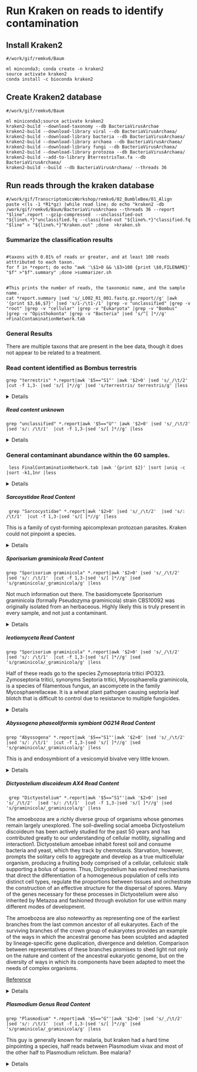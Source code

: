 #  Run Kraken on reads to identify contamination


## Install Kraken2
```
#/work/gif/remkv6/Baum

ml minconda3; conda create -n kraken2
source activate kraken2
conda install -c bioconda kraken2
```

## Create Kraken2 database
```
#/work/gif/remkv6/Baum

ml miniconda3;source activate kraken2
kraken2-build --download-taxonomy --db BacteriaVirusArchae
kraken2-build --download-library viral --db BacteriaVirusArchaea/
kraken2-build --download-library bacteria --db BacteriaVirusArchaea/
kraken2-build --download-library archaea --db BacteriaVirusArchaea/
kraken2-build --download-library fungi --db BacteriaVirusArchaea/
kraken2-build --download-library protozoa --db BacteriaVirusArchaea/
kraken2-build --add-to-library BterrestrisTax.fa --db BacteriaVirusArchaea/
kraken2-build --build --db BacteriaVirusArchaea/ --threads 36

```

## Run reads through the kraken database
```
#/work/gif/TranscriptomicsWorkshop/remkv6/02_BumbleBee/01_Align
paste <(ls -1 *R1*gz) |while read line; do echo "kraken2 -db /work/gif/remkv6/Baum/BacteriaVirusArchaea --threads 36 --report "$line".report --gzip-compressed  --unclassified-out "${line%.*}"unclassified.fq --classified-out "${line%.*}"classified.fq "$line" > "${line%.*}"Kraken.out" ;done  >kraken.sh
```



### Summarize the classification results
```

#taxons with 0.01% of reads or greater, and at least 100 reads atttributed to each taxon.
for f in *report; do echo "awk '\$1>0 && \$3>100 {print \$0,FILENAME}' "$f" >"$f".summary" ;done >summarizer.sh


#This prints the number of reads, the taxonomic name, and the sample name.
cat *report.summary |sed 's/_L002_R1_001.fastq.gz.report//g' |awk '{print $3,$6,$7}' |sed 's/1-/\t1-/1' |grep -v "unclassified" |grep -v "root" |grep -v "cellular" |grep -v "Eukaryota" |grep -v "Bombus" |grep -v "Opisthokonta" |grep -v "Bacteria" |sed 's/^[ ]*//g' >FinalContaminationNetwork.tab
```

### General Results

There are multiple taxons that are present in the bee data, though it does not appear to be related to a treatment.  


### Read content identified as Bombus terrestris

```
grep "terrestris" *.report|awk '$5=="S1"' |awk '$2>0' |sed 's/_/\t/2'  |cut -f 1,3- |sed 's/[ ]*//g' |sed 's/terrestris/ terrestris/g' |less
```
<details>
<p>

| Sample   | Taxon group reads assigned  | taxon specific reads assigned | Taxon code | Taxonomy id | classification |
|---------------|----------|----------|----|---------|-------------------------------|
| 1-A01-A1_S7   | 4538578  | 4538578  | S1 | 1255232 | Bombus terrestris terrestris |
| 1-A02-A2_S8   | 2910840  | 2910840  | S1 | 1255232 | Bombus terrestris terrestris |
| 1-A03-A3_S9   | 2952334  | 2952334  | S1 | 1255232 | Bombus terrestris terrestris |
| 1-A04-A4_S10  | 3186146  | 3186146  | S1 | 1255232 | Bombus terrestris terrestris |
| 1-A05-A5_S11  | 2645088  | 2645088  | S1 | 1255232 | Bombus terrestris terrestris |
| 1-A06-A6_S12  | 3646012  | 3646012  | S1 | 1255232 | Bombus terrestris terrestris |
| 1-A07-A7_S13  | 4533142  | 4533142  | S1 | 1255232 | Bombus terrestris terrestris |
| 1-A08-A8_S14  | 4631837  | 4631837  | S1 | 1255232 | Bombus terrestris terrestris |
| 1-A09-A9_S15  | 4798282  | 4798282  | S1 | 1255232 | Bombus terrestris terrestris |
| 1-A10-A10_S16 | 4080344  | 4080344  | S1 | 1255232 | Bombus terrestris terrestris |
| 1-A11-A11_S17 | 4131962  | 4131962  | S1 | 1255232 | Bombus terrestris terrestris |
| 1-A12-A12_S18 | 3995787  | 3995787  | S1 | 1255232 | Bombus terrestris terrestris |
| 1-B01-A13_S19 | 4703231  | 4703231  | S1 | 1255232 | Bombus terrestris terrestris |
| 1-B02-A14_S20 | 2702453  | 2702453  | S1 | 1255232 | Bombus terrestris terrestris |
| 1-B03-A16_S21 | 15673979 | 15673979 | S1 | 1255232 | Bombus terrestris terrestris |
| 1-B04-A17_S22 | 2453892  | 2453892  | S1 | 1255232 | Bombus terrestris terrestris |
| 1-B05-A18_S23 | 2032239  | 2032239  | S1 | 1255232 | Bombus terrestris terrestris |
| 1-B06-A19_S24 | 4071425  | 4071425  | S1 | 1255232 | Bombus terrestris terrestris |
| 1-B07-B2_S25  | 4556365  | 4556365  | S1 | 1255232 | Bombus terrestris terrestris |
| 1-B08-B3_S26  | 4186330  | 4186330  | S1 | 1255232 | Bombus terrestris terrestris |
| 1-B09-B4_S27  | 3163793  | 3163793  | S1 | 1255232 | Bombus terrestris terrestris |
| 1-B10-B5_S28  | 3780311  | 3780311  | S1 | 1255232 | Bombus terrestris terrestris |
| 1-B11-B6_S29  | 1421950  | 1421950  | S1 | 1255232 | Bombus terrestris terrestris |
| 1-B12-B7_S30  | 5409627  | 5409627  | S1 | 1255232 | Bombus terrestris terrestris |
| 1-C01-B8_S31  | 4288291  | 4288291  | S1 | 1255232 | Bombus terrestris terrestris |
| 1-C02-B10_S32 | 3136857  | 3136857  | S1 | 1255232 | Bombus terrestris terrestris |
| 1-C03-C1_S33  | 2804020  | 2804020  | S1 | 1255232 | Bombus terrestris terrestris |
| 1-C04-C2_S34  | 2124400  | 2124400  | S1 | 1255232 | Bombus terrestris terrestris |
| 1-C05-C3_S35  | 3376622  | 3376622  | S1 | 1255232 | Bombus terrestris terrestris |
| 1-C06-C4_S36  | 3840422  | 3840422  | S1 | 1255232 | Bombus terrestris terrestris |
| 1-C07-C6_S37  | 2802287  | 2802287  | S1 | 1255232 | Bombus terrestris terrestris |
| 1-C08-C7_S38  | 3546076  | 3546076  | S1 | 1255232 | Bombus terrestris terrestris |
| 1-C09-C8_S39  | 3439938  | 3439938  | S1 | 1255232 | Bombus terrestris terrestris |
| 1-C10-C9_S40  | 4165227  | 4165227  | S1 | 1255232 | Bombus terrestris terrestris |
| 1-C11-D1_S41  | 4166471  | 4166471  | S1 | 1255232 | Bombus terrestris terrestris |
| 1-C12-D2_S42  | 3316185  | 3316185  | S1 | 1255232 | Bombus terrestris terrestris |
| 1-D01-D5_S43  | 3862527  | 3862527  | S1 | 1255232 | Bombus terrestris terrestris |
| 1-D02-D6_S44  | 2600531  | 2600531  | S1 | 1255232 | Bombus terrestris terrestris |
| 1-D03-D7_S45  | 2846932  | 2846932  | S1 | 1255232 | Bombus terrestris terrestris |
| 1-D04-D8_S46  | 1990119  | 1990119  | S1 | 1255232 | Bombus terrestris terrestris |
| 1-D05-D9_S47  | 2865459  | 2865459  | S1 | 1255232 | Bombus terrestris terrestris |
| 1-D06-D10_S48 | 2763776  | 2763776  | S1 | 1255232 | Bombus terrestris terrestris |
| 1-D07-D11_S49 | 5864803  | 5864803  | S1 | 1255232 | Bombus terrestris terrestris |
| 1-D08-E1_S50  | 3020576  | 3020576  | S1 | 1255232 | Bombus terrestris terrestris |
| 1-D09-E2_S51  | 3288241  | 3288241  | S1 | 1255232 | Bombus terrestris terrestris |
| 1-D10-E5_S52  | 2963740  | 2963740  | S1 | 1255232 | Bombus terrestris terrestris |
| 1-D11-E7_S53  | 2077059  | 2077059  | S1 | 1255232 | Bombus terrestris terrestris |
| 1-D12-E8_S54  | 4606376  | 4606376  | S1 | 1255232 | Bombus terrestris terrestris |
| 1-E01-E9_S55  | 2886014  | 2886014  | S1 | 1255232 | Bombus terrestris terrestris |
| 1-E02-E10_S56 | 4003479  | 4003479  | S1 | 1255232 | Bombus terrestris terrestris |
| 1-E03-F1_S57  | 4512959  | 4512959  | S1 | 1255232 | Bombus terrestris terrestris |
| 1-E04-F2_S58  | 6787519  | 6787519  | S1 | 1255232 | Bombus terrestris terrestris |
| 1-E05-F3_S59  | 2057803  | 2057803  | S1 | 1255232 | Bombus terrestris terrestris |
| 1-E06-F4_S60  | 2237088  | 2237088  | S1 | 1255232 | Bombus terrestris terrestris |
| 1-E07-F5_S61  | 273212   | 273212   | S1 | 1255232 | Bombus terrestris terrestris |
| 1-E08-F6_S62  | 3612650  | 3612650  | S1 | 1255232 | Bombus terrestris terrestris |
| 1-E09-F7_S63  | 3289933  | 3289933  | S1 | 1255232 | Bombus terrestris terrestris |
| 1-E10-F8_S64  | 3017514  | 3017514  | S1 | 1255232 | Bombus terrestris terrestris |
| 1-E11-F9_S65  | 3344462  | 3344462  | S1 | 1255232 | Bombus terrestris terrestris |
| 1-E12-F10_S66 | 3567365  | 3567365  | S1 | 1255232 | Bombus terrestris terrestris |

</p>
</details>


##### Read content unknown
```
grep "unclassified" *.report|awk '$5=="U"' |awk '$2>0' |sed 's/_/\t/2'  |sed 's/: /\t/1'  |cut -f 1,3-|sed 's/[ ]*//g' |less
```
<details>
<p>

| Sample   | Taxon group reads assigned  | taxon specific reads assigned | Taxon code | Taxonomy id | classification |
|---------------|----------|----------|----|---------|-------------------------------|
| 1-A01-A1_S7   | 24.84 | 1516516 | 1516516 | U | 0 | unclassified |
| 1-A02-A2_S8   | 22.45 | 853087  | 853087  | U | 0 | unclassified |
| 1-A03-A3_S9   | 20.02 | 745608  | 745608  | U | 0 | unclassified |
| 1-A04-A4_S10  | 29.52 | 1359534 | 1359534 | U | 0 | unclassified |
| 1-A05-A5_S11  | 23.69 | 831482  | 831482  | U | 0 | unclassified |
| 1-A06-A6_S12  | 25.02 | 1230674 | 1230674 | U | 0 | unclassified |
| 1-A07-A7_S13  | 22.73 | 1345876 | 1345876 | U | 0 | unclassified |
| 1-A08-A8_S14  | 26.09 | 1657168 | 1657168 | U | 0 | unclassified |
| 1-A09-A9_S15  | 20.29 | 1233397 | 1233397 | U | 0 | unclassified |
| 1-A10-A10_S16 | 22.54 | 1203840 | 1203840 | U | 0 | unclassified |
| 1-A11-A11_S17 | 24.49 | 1353557 | 1353557 | U | 0 | unclassified |
| 1-A12-A12_S18 | 26.80 | 1478075 | 1478075 | U | 0 | unclassified |
| 1-B01-A13_S19 | 26.56 | 1728738 | 1728738 | U | 0 | unclassified |
| 1-B02-A14_S20 | 29.18 | 1137401 | 1137401 | U | 0 | unclassified |
| 1-B03-A16_S21 | 30.92 | 7211713 | 7211713 | U | 0 | unclassified |
| 1-B04-A17_S22 | 30.03 | 1080381 | 1080381 | U | 0 | unclassified |
| 1-B05-A18_S23 | 29.51 | 871026  | 871026  | U | 0 | unclassified |
| 1-B06-A19_S24 | 25.68 | 1430203 | 1430203 | U | 0 | unclassified |
| 1-B07-B2_S25  | 25.35 | 1573941 | 1573941 | U | 0 | unclassified |
| 1-B08-B3_S26  | 27.82 | 1644335 | 1644335 | U | 0 | unclassified |
| 1-B09-B4_S27  | 22.66 | 940452  | 940452  | U | 0 | unclassified |
| 1-B10-B5_S28  | 27.41 | 1454053 | 1454053 | U | 0 | unclassified |
| 1-B11-B6_S29  | 42.15 | 1072356 | 1072356 | U | 0 | unclassified |
| 1-B12-B7_S30  | 22.86 | 1617682 | 1617682 | U | 0 | unclassified |
| 1-C01-B8_S31  | 18.25 | 962481  | 962481  | U | 0 | unclassified |
| 1-C02-B10_S32 | 25.43 | 1081827 | 1081827 | U | 0 | unclassified |
| 1-C03-C1_S33  | 31.48 | 1325328 | 1325328 | U | 0 | unclassified |
| 1-C04-C2_S34  | 26.83 | 793783  | 793783  | U | 0 | unclassified |
| 1-C05-C3_S35  | 18.94 | 795132  | 795132  | U | 0 | unclassified |
| 1-C06-C4_S36  | 18.96 | 906997  | 906997  | U | 0 | unclassified |
| 1-C07-C6_S37  | 31.46 | 1318571 | 1318571 | U | 0 | unclassified |
| 1-C08-C7_S38  | 27.25 | 1346398 | 1346398 | U | 0 | unclassified |
| 1-C09-C8_S39  | 26.00 | 1226647 | 1226647 | U | 0 | unclassified |
| 1-C10-C9_S40  | 27.96 | 1639424 | 1639424 | U | 0 | unclassified |
| 1-C11-D1_S41  | 22.58 | 1229723 | 1229723 | U | 0 | unclassified |
| 1-C12-D2_S42  | 24.67 | 1096310 | 1096310 | U | 0 | unclassified |
| 1-D01-D5_S43  | 30.86 | 1755718 | 1755718 | U | 0 | unclassified |
| 1-D02-D6_S44  | 26.30 | 942340  | 942340  | U | 0 | unclassified |
| 1-D03-D7_S45  | 37.81 | 1816044 | 1816044 | U | 0 | unclassified |
| 1-D04-D8_S46  | 37.11 | 1212096 | 1212096 | U | 0 | unclassified |
| 1-D05-D9_S47  | 29.46 | 1227819 | 1227819 | U | 0 | unclassified |
| 1-D06-D10_S48 | 34.70 | 1509722 | 1509722 | U | 0 | unclassified |
| 1-D07-D11_S49 | 26.60 | 2166354 | 2166354 | U | 0 | unclassified |
| 1-D08-E1_S50  | 35.46 | 1697129 | 1697129 | U | 0 | unclassified |
| 1-D09-E2_S51  | 27.77 | 1285615 | 1285615 | U | 0 | unclassified |
| 1-D10-E5_S52  | 35.50 | 1682169 | 1682169 | U | 0 | unclassified |
| 1-D11-E7_S53  | 22.45 | 607659  | 607659  | U | 0 | unclassified |
| 1-D12-E8_S54  | 19.49 | 1123230 | 1123230 | U | 0 | unclassified |
| 1-E01-E9_S55  | 21.46 | 797977  | 797977  | U | 0 | unclassified |
| 1-E02-E10_S56 | 30.78 | 1807438 | 1807438 | U | 0 | unclassified |
| 1-E03-F1_S57  | 21.83 | 1274251 | 1274251 | U | 0 | unclassified |
| 1-E04-F2_S58  | 30.93 | 3101800 | 3101800 | U | 0 | unclassified |
| 1-E05-F3_S59  | 23.89 | 655411  | 655411  | U | 0 | unclassified |
| 1-E06-F4_S60  | 32.32 | 1091287 | 1091287 | U | 0 | unclassified |
| 1-E07-F5_S61  | 43.26 | 224512  | 224512  | U | 0 | unclassified |
| 1-E08-F6_S62  | 26.64 | 1332765 | 1332765 | U | 0 | unclassified |
| 1-E09-F7_S63  | 25.58 | 1145841 | 1145841 | U | 0 | unclassified |
| 1-E10-F8_S64  | 28.02 | 1201251 | 1201251 | U | 0 | unclassified |
| 1-E11-F9_S65  | 25.83 | 1187496 | 1187496 | U | 0 | unclassified |
| 1-E12-F10_S66 | 29.91 | 1556936 | 1556936 | U | 0 | unclassified |

</p>
</details>

### General contaminant abundance within the 60 samples.
```
 less FinalContaminationNetwork.tab |awk '{print $2}' |sort |uniq -c |sort -k1,1nr |less
```
<details>
<p>

| Samples | Taxonomic Group                         |
|----|---------------------------------------|
| 60 | Sarcocystidae                         |
| 60 | Sporisorium graminicola                |
| 57 | Apicomplexa                           |
| 54 | Sar                                   |
| 51 | leotiomyceta                          |
| 48 | Abyssogena phaseoliformis symbiont OG214 |
| 34 | Dictyostelium discoideum AX4            |
| 22 | Dikarya                               |
| 14 | Plasmodium vivax                       |
| 11 | Choristoneura fumiferana granulovirus   |
| 7  | Plasmodium relictum                    |
| 6  | Besnoitiabes noiti                     |
| 6  | Staphylococcus phage Andhra             |
| 6  | Toxoplasma gondii ME49                  |
| 5  | Encephalitozoon                       |
| 5  | Plasmodium                            |
| 4  | ZymoseptoriatriticiIPO323             |
| 3  | Bacilli                               |
| 3  | Brevibacillus                         |
| 3  | Pseudomonastolaasii                   |
| 3  | Staphylococcus                        |
| 3  | Staphylococcusaureus                  |
| 2  | Enterobacteriaceae                    |
| 2  | Mycobacterium                         |
| 2  | Terrabacteriagroup                    |
| 1  | Actinomycetia                         |
| 1  | BabesiabovisT2Bo                      |
| 1  | Corynebacteriales                     |
| 1  | Enterobacterales                      |
| 1  | Lactobacillales                       |
| 1  | Latilactobacillus                     |
| 1  | Latilactobacilluscurvatus             |
| 1  | Mycobacteriaceae                      |
| 1  | Mycobacteriumavium                    |
| 1  | Proteobacteria                        |
| 1  | Staphylococcaceae                     |
| 1  | Weissellaparamesenteroides            |
| 1  | Zygosaccharomycesrouxii               |

</p>
</details>


##### Sarcoystidae Read Content
```
 grep "Sarcocystidae" *.report|awk '$2>0' |sed 's/_/\t/2'  |sed 's/: /\t/1'  |cut -f 1,3-|sed 's/[ ]*//g' |less  
```

This is a family of cyst-forming apicomplexan protozoan parasites. Kraken could not pinpoint a species.
<details>
<p>

| Sample   | Proportion of reads |Taxon group reads assigned  | taxon specific reads assigned | Taxon code | Taxonomy id | classification |
|---------------|------|--------|--------|---|------|---------------|
| 1-A01-A1_S7   | 0.23 | 13849  | 13493  | F | 5809 | Sarcocystidae |
| 1-A02-A2_S8   | 0.37 | 13951  | 13718  | F | 5809 | Sarcocystidae |
| 1-A03-A3_S9   | 0.24 | 8960   | 8759   | F | 5809 | Sarcocystidae |
| 1-A04-A4_S10  | 0.44 | 20374  | 20033  | F | 5809 | Sarcocystidae |
| 1-A05-A5_S11  | 0.39 | 13611  | 13427  | F | 5809 | Sarcocystidae |
| 1-A06-A6_S12  | 0.28 | 13809  | 13559  | F | 5809 | Sarcocystidae |
| 1-A07-A7_S13  | 0.23 | 13331  | 13081  | F | 5809 | Sarcocystidae |
| 1-A08-A8_S14  | 0.34 | 21361  | 21035  | F | 5809 | Sarcocystidae |
| 1-A09-A9_S15  | 0.27 | 16270  | 15955  | F | 5809 | Sarcocystidae |
| 1-A10-A10_S16 | 0.40 | 21608  | 21221  | F | 5809 | Sarcocystidae |
| 1-A11-A11_S17 | 0.31 | 17290  | 17099  | F | 5809 | Sarcocystidae |
| 1-A12-A12_S18 | 0.16 | 8641   | 8386   | F | 5809 | Sarcocystidae |
| 1-B01-A13_S19 | 0.28 | 18252  | 17908  | F | 5809 | Sarcocystidae |
| 1-B02-A14_S20 | 0.56 | 21783  | 21513  | F | 5809 | Sarcocystidae |
| 1-B03-A16_S21 | 0.74 | 172800 | 170695 | F | 5809 | Sarcocystidae |
| 1-B04-A17_S22 | 0.71 | 25563  | 25238  | F | 5809 | Sarcocystidae |
| 1-B05-A18_S23 | 0.70 | 20774  | 20589  | F | 5809 | Sarcocystidae |
| 1-B06-A19_S24 | 0.50 | 27679  | 27354  | F | 5809 | Sarcocystidae |
| 1-B07-B2_S25  | 0.52 | 32577  | 32322  | F | 5809 | Sarcocystidae |
| 1-B08-B3_S26  | 0.58 | 34108  | 33739  | F | 5809 | Sarcocystidae |
| 1-B09-B4_S27  | 0.43 | 17780  | 17519  | F | 5809 | Sarcocystidae |
| 1-B10-B5_S28  | 0.57 | 30463  | 30228  | F | 5809 | Sarcocystidae |
| 1-B11-B6_S29  | 0.03 | 732    | 525    | F | 5809 | Sarcocystidae |
| 1-B12-B7_S30  | 0.26 | 18475  | 18062  | F | 5809 | Sarcocystidae |
| 1-C01-B8_S31  | 0.19 | 9784   | 9651   | F | 5809 | Sarcocystidae |
| 1-C02-B10_S32 | 0.29 | 12516  | 12332  | F | 5809 | Sarcocystidae |
| 1-C03-C1_S33  | 0.76 | 31824  | 31382  | F | 5809 | Sarcocystidae |
| 1-C04-C2_S34  | 0.56 | 16570  | 16338  | F | 5809 | Sarcocystidae |
| 1-C05-C3_S35  | 0.30 | 12480  | 12374  | F | 5809 | Sarcocystidae |
| 1-C06-C4_S36  | 0.33 | 15641  | 15497  | F | 5809 | Sarcocystidae |
| 1-C07-C6_S37  | 0.74 | 31066  | 30854  | F | 5809 | Sarcocystidae |
| 1-C08-C7_S38  | 0.46 | 22605  | 22408  | F | 5809 | Sarcocystidae |
| 1-C09-C8_S39  | 0.56 | 26409  | 26272  | F | 5809 | Sarcocystidae |
| 1-C10-C9_S40  | 0.37 | 21653  | 21450  | F | 5809 | Sarcocystidae |
| 1-C11-D1_S41  | 0.41 | 22175  | 21975  | F | 5809 | Sarcocystidae |
| 1-C12-D2_S42  | 0.28 | 12319  | 12184  | F | 5809 | Sarcocystidae |
| 1-D01-D5_S43  | 0.41 | 23350  | 22776  | F | 5809 | Sarcocystidae |
| 1-D02-D6_S44  | 0.58 | 20728  | 20591  | F | 5809 | Sarcocystidae |
| 1-D03-D7_S45  | 0.92 | 44304  | 43577  | F | 5809 | Sarcocystidae |
| 1-D04-D8_S46  | 0.52 | 16964  | 16682  | F | 5809 | Sarcocystidae |
| 1-D05-D9_S47  | 0.78 | 32542  | 32200  | F | 5809 | Sarcocystidae |
| 1-D06-D10_S48 | 0.62 | 26940  | 26620  | F | 5809 | Sarcocystidae |
| 1-D07-D11_S49 | 0.63 | 50925  | 50494  | F | 5809 | Sarcocystidae |
| 1-D08-E1_S50  | 0.39 | 18830  | 18548  | F | 5809 | Sarcocystidae |
| 1-D09-E2_S51  | 0.59 | 27221  | 27049  | F | 5809 | Sarcocystidae |
| 1-D10-E5_S52  | 0.93 | 44089  | 43799  | F | 5809 | Sarcocystidae |
| 1-D11-E7_S53  | 0.39 | 10625  | 10542  | F | 5809 | Sarcocystidae |
| 1-D12-E8_S54  | 0.18 | 10475  | 10234  | F | 5809 | Sarcocystidae |
| 1-E01-E9_S55  | 0.39 | 14549  | 14347  | F | 5809 | Sarcocystidae |
| 1-E02-E10_S56 | 0.33 | 19594  | 19261  | F | 5809 | Sarcocystidae |
| 1-E03-F1_S57  | 0.39 | 22930  | 22626  | F | 5809 | Sarcocystidae |
| 1-E04-F2_S58  | 0.62 | 61776  | 61021  | F | 5809 | Sarcocystidae |
| 1-E05-F3_S59  | 0.51 | 14118  | 14024  | F | 5809 | Sarcocystidae |
| 1-E06-F4_S60  | 0.53 | 17959  | 17758  | F | 5809 | Sarcocystidae |
| 1-E07-F5_S61  | 0.51 | 2656   | 2598   | F | 5809 | Sarcocystidae |
| 1-E08-F6_S62  | 0.50 | 24870  | 24628  | F | 5809 | Sarcocystidae |
| 1-E09-F7_S63  | 0.39 | 17367  | 17204  | F | 5809 | Sarcocystidae |
| 1-E10-F8_S64  | 0.62 | 26464  | 26076  | F | 5809 | Sarcocystidae |
| 1-E11-F9_S65  | 0.62 | 28318  | 28008  | F | 5809 | Sarcocystidae |
| 1-E12-F10_S66 | 0.51 | 26303  | 25935  | F | 5809 | Sarcocystidae |

</p>
</details>


##### Sporisorium graminicola Read Content

```
grep "Sporisorium graminicola" *.report|awk '$2>0' |sed 's/_/\t/2'  |sed 's/: /\t/1'  |cut -f 1,3-|sed 's/[ ]*//g' |sed 's/graminicola/_graminicola/g' |less
```
Not much information out there. The basidiomycete Sporisorium graminicola (formally Pseudozyma graminicola) strain CBS10092 was originally isolated from an herbaceous. Highly likely this is truly present in every sample, and not just a contaminant.
<details>
<p>

| Sample   | Proportion of reads |Taxon group reads assigned  | taxon specific reads assigned | Taxon code | Taxonomy id | classification |
|---------------|------|-------|-------|---|--------|-------------------------|
| 1-A01-A1_S7   | 0.07 | 4115  | 4115  | S | 280036 | Sporisorium_graminicola |
| 1-A02-A2_S8   | 0.10 | 3989  | 3989  | S | 280036 | Sporisorium_graminicola |
| 1-A03-A3_S9   | 0.07 | 2520  | 2520  | S | 280036 | Sporisorium_graminicola |
| 1-A04-A4_S10  | 0.12 | 5448  | 5448  | S | 280036 | Sporisorium_graminicola |
| 1-A05-A5_S11  | 0.10 | 3646  | 3646  | S | 280036 | Sporisorium_graminicola |
| 1-A06-A6_S12  | 0.08 | 4068  | 4068  | S | 280036 | Sporisorium_graminicola |
| 1-A07-A7_S13  | 0.06 | 3673  | 3673  | S | 280036 | Sporisorium_graminicola |
| 1-A08-A8_S14  | 0.09 | 5498  | 5498  | S | 280036 | Sporisorium_graminicola |
| 1-A09-A9_S15  | 0.07 | 4477  | 4477  | S | 280036 | Sporisorium_graminicola |
| 1-A10-A10_S16 | 0.10 | 5339  | 5339  | S | 280036 | Sporisorium_graminicola |
| 1-A11-A11_S17 | 0.09 | 5221  | 5221  | S | 280036 | Sporisorium_graminicola |
| 1-A12-A12_S18 | 0.06 | 3268  | 3268  | S | 280036 | Sporisorium_graminicola |
| 1-B01-A13_S19 | 0.08 | 5192  | 5192  | S | 280036 | Sporisorium_graminicola |
| 1-B02-A14_S20 | 0.14 | 5641  | 5641  | S | 280036 | Sporisorium_graminicola |
| 1-B03-A16_S21 | 0.17 | 39231 | 39231 | S | 280036 | Sporisorium_graminicola |
| 1-B04-A17_S22 | 0.16 | 5861  | 5861  | S | 280036 | Sporisorium_graminicola |
| 1-B05-A18_S23 | 0.18 | 5215  | 5215  | S | 280036 | Sporisorium_graminicola |
| 1-B06-A19_S24 | 0.11 | 6380  | 6380  | S | 280036 | Sporisorium_graminicola |
| 1-B07-B2_S25  | 0.13 | 8138  | 8138  | S | 280036 | Sporisorium_graminicola |
| 1-B08-B3_S26  | 0.14 | 8120  | 8120  | S | 280036 | Sporisorium_graminicola |
| 1-B09-B4_S27  | 0.11 | 4399  | 4399  | S | 280036 | Sporisorium_graminicola |
| 1-B10-B5_S28  | 0.15 | 7830  | 7830  | S | 280036 | Sporisorium_graminicola |
| 1-B11-B6_S29  | 0.01 | 205   | 205   | S | 280036 | Sporisorium_graminicola |
| 1-B12-B7_S30  | 0.07 | 4916  | 4916  | S | 280036 | Sporisorium_graminicola |
| 1-C01-B8_S31  | 0.05 | 2804  | 2804  | S | 280036 | Sporisorium_graminicola |
| 1-C02-B10_S32 | 0.09 | 3631  | 3631  | S | 280036 | Sporisorium_graminicola |
| 1-C03-C1_S33  | 0.21 | 8692  | 8692  | S | 280036 | Sporisorium_graminicola |
| 1-C04-C2_S34  | 0.14 | 4069  | 4069  | S | 280036 | Sporisorium_graminicola |
| 1-C05-C3_S35  | 0.07 | 3085  | 3085  | S | 280036 | Sporisorium_graminicola |
| 1-C06-C4_S36  | 0.08 | 4059  | 4059  | S | 280036 | Sporisorium_graminicola |
| 1-C07-C6_S37  | 0.19 | 7823  | 7823  | S | 280036 | Sporisorium_graminicola |
| 1-C08-C7_S38  | 0.11 | 5518  | 5518  | S | 280036 | Sporisorium_graminicola |
| 1-C09-C8_S39  | 0.14 | 6761  | 6761  | S | 280036 | Sporisorium_graminicola |
| 1-C10-C9_S40  | 0.11 | 6303  | 6303  | S | 280036 | Sporisorium_graminicola |
| 1-C11-D1_S41  | 0.10 | 5694  | 5694  | S | 280036 | Sporisorium_graminicola |
| 1-C12-D2_S42  | 0.08 | 3389  | 3389  | S | 280036 | Sporisorium_graminicola |
| 1-D01-D5_S43  | 0.11 | 6024  | 6024  | S | 280036 | Sporisorium_graminicola |
| 1-D02-D6_S44  | 0.15 | 5211  | 5211  | S | 280036 | Sporisorium_graminicola |
| 1-D03-D7_S45  | 0.24 | 11701 | 11701 | S | 280036 | Sporisorium_graminicola |
| 1-D04-D8_S46  | 0.15 | 4773  | 4773  | S | 280036 | Sporisorium_graminicola |
| 1-D05-D9_S47  | 0.19 | 8035  | 8035  | S | 280036 | Sporisorium_graminicola |
| 1-D06-D10_S48 | 0.16 | 6930  | 6930  | S | 280036 | Sporisorium_graminicola |
| 1-D07-D11_S49 | 0.15 | 11848 | 11848 | S | 280036 | Sporisorium_graminicola |
| 1-D08-E1_S50  | 0.11 | 5080  | 5080  | S | 280036 | Sporisorium_graminicola |
| 1-D09-E2_S51  | 0.14 | 6651  | 6651  | S | 280036 | Sporisorium_graminicola |
| 1-D10-E5_S52  | 0.20 | 9598  | 9598  | S | 280036 | Sporisorium_graminicola |
| 1-D11-E7_S53  | 0.11 | 2892  | 2892  | S | 280036 | Sporisorium_graminicola |
| 1-D12-E8_S54  | 0.05 | 3106  | 3106  | S | 280036 | Sporisorium_graminicola |
| 1-E01-E9_S55  | 0.10 | 3857  | 3857  | S | 280036 | Sporisorium_graminicola |
| 1-E02-E10_S56 | 0.10 | 6118  | 6118  | S | 280036 | Sporisorium_graminicola |
| 1-E03-F1_S57  | 0.10 | 5909  | 5909  | S | 280036 | Sporisorium_graminicola |
| 1-E04-F2_S58  | 0.15 | 15490 | 15490 | S | 280036 | Sporisorium_graminicola |
| 1-E05-F3_S59  | 0.12 | 3201  | 3201  | S | 280036 | Sporisorium_graminicola |
| 1-E06-F4_S60  | 0.14 | 4770  | 4770  | S | 280036 | Sporisorium_graminicola |
| 1-E07-F5_S61  | 0.13 | 680   | 680   | S | 280036 | Sporisorium_graminicola |
| 1-E08-F6_S62  | 0.12 | 6235  | 6235  | S | 280036 | Sporisorium_graminicola |
| 1-E09-F7_S63  | 0.11 | 4799  | 4799  | S | 280036 | Sporisorium_graminicola |
| 1-E10-F8_S64  | 0.15 | 6417  | 6417  | S | 280036 | Sporisorium_graminicola |
| 1-E11-F9_S65  | 0.15 | 6793  | 6793  | S | 280036 | Sporisorium_graminicola |
| 1-E12-F10_S66 | 0.14 | 7316  | 7316  | S | 280036 | Sporisorium_graminicola |

</p>
</details>


##### leotiomyceta Read Content

```
grep "Sporisorium graminicola" *.report|awk '$2>0' |sed 's/_/\t/2'  |sed 's/: /\t/1'  |cut -f 1,3-|sed 's/[ ]*//g' |sed 's/graminicola/_graminicola/g' |less
```
Half of these reads go to the species Zymoseptoria tritici IPO323. Zymoseptoria tritici, synonyms Septoria tritici, Mycosphaerella graminicola, is a species of filamentous fungus, an ascomycete in the family Mycosphaerellaceae. It is a wheat plant pathogen causing septoria leaf blotch that is difficult to control due to resistance to multiple fungicides.
<details>
<p>

| Sample   | Proportion of reads |Taxon group reads assigned  | taxon specific reads assigned | Taxon code | Taxonomy id | classification |
|---------------|------|-------|-------|---|--------|-------------------------|
1-A01-A1_S7     0.01    429     157     P3      716546  leotiomyceta
1-A02-A2_S8     0.01    307     172     P3      716546  leotiomyceta
1-A04-A4_S10    0.01    508     213     P3      716546  leotiomyceta
1-A05-A5_S11    0.01    222     92      P3      716546  leotiomyceta
1-A06-A6_S12    0.01    386     185     P3      716546  leotiomyceta
1-A07-A7_S13    0.01    424     192     P3      716546  leotiomyceta
1-A08-A8_S14    0.01    637     261     P3      716546  leotiomyceta
1-A09-A9_S15    0.01    327     167     P3      716546  leotiomyceta
1-A10-A10_S16   0.01    403     201     P3      716546  leotiomyceta
1-A11-A11_S17   0.01    370     176     P3      716546  leotiomyceta
1-A12-A12_S18   0.01    449     95      P3      716546  leotiomyceta
1-B01-A13_S19   0.01    582     313     P3      716546  leotiomyceta
1-B02-A14_S20   0.01    446     223     P3      716546  leotiomyceta
1-B03-A16_S21   0.01    2440    1031    P3      716546  leotiomyceta
1-B04-A17_S22   0.01    513     215     P3      716546  leotiomyceta
1-B05-A18_S23   0.01    320     153     P3      716546  leotiomyceta
1-B06-A19_S24   0.01    564     263     P3      716546  leotiomyceta
1-B07-B2_S25    0.01    522     216     P3      716546  leotiomyceta
1-B08-B3_S26    0.01    479     161     P3      716546  leotiomyceta
1-B09-B4_S27    0.01    284     120     P3      716546  leotiomyceta
1-B10-B5_S28    0.01    532     235     P3      716546  leotiomyceta
1-B11-B6_S29    0.02    504     9       P3      716546  leotiomyceta
1-B12-B7_S30    0.01    608     335     P3      716546  leotiomyceta
1-C01-B8_S31    0.01    293     172     P3      716546  leotiomyceta
1-C02-B10_S32   0.01    373     204     P3      716546  leotiomyceta
1-C03-C1_S33    0.01    629     260     P3      716546  leotiomyceta
1-C04-C2_S34    0.01    313     157     P3      716546  leotiomyceta
1-C05-C3_S35    0.01    210     114     P3      716546  leotiomyceta
1-C06-C4_S36    0.01    369     168     P3      716546  leotiomyceta
1-C07-C6_S37    0.01    601     307     P3      716546  leotiomyceta
1-C08-C7_S38    0.01    410     208     P3      716546  leotiomyceta
1-C09-C8_S39    0.01    375     211     P3      716546  leotiomyceta
1-C10-C9_S40    0.01    562     265     P3      716546  leotiomyceta
1-C11-D1_S41    0.01    326     173     P3      716546  leotiomyceta
1-C12-D2_S42    0.01    381     231     P3      716546  leotiomyceta
1-D01-D5_S43    0.01    570     173     P3      716546  leotiomyceta
1-D02-D6_S44    0.01    313     171     P3      716546  leotiomyceta
1-D03-D7_S45    0.02    1033    385     P3      716546  leotiomyceta
1-D04-D8_S46    0.02    696     257     P3      716546  leotiomyceta
1-D05-D9_S47    0.01    489     232     P3      716546  leotiomyceta
1-D06-D10_S48   0.01    631     282     P3      716546  leotiomyceta
1-D07-D11_S49   0.01    911     500     P3      716546  leotiomyceta
1-D08-E1_S50    0.02    730     249     P3      716546  leotiomyceta
1-D09-E2_S51    0.01    500     272     P3      716546  leotiomyceta
1-D10-E5_S52    0.01    416     52      P3      716546  leotiomyceta
1-D11-E7_S53    0.01    158     86      P3      716546  leotiomyceta
1-E01-E9_S55    0.01    262     116     P3      716546  leotiomyceta
1-E02-E10_S56   0.01    643     296     P3      716546  leotiomyceta
1-E03-F1_S57    0.01    468     237     P3      716546  leotiomyceta
1-E04-F2_S58    0.01    1137    559     P3      716546  leotiomyceta
1-E05-F3_S59    0.01    168     52      P3      716546  leotiomyceta
1-E06-F4_S60    0.01    477     231     P3      716546  leotiomyceta
1-E07-F5_S61    0.02    128     26      P3      716546  leotiomyceta
1-E08-F6_S62    0.01    449     144     P3      716546  leotiomyceta
1-E09-F7_S63    0.01    333     128     P3      716546  leotiomyceta
1-E10-F8_S64    0.01    444     156     P3      716546  leotiomyceta
1-E11-F9_S65    0.01    447     204     P3      716546  leotiomyceta
1-E12-F10_S66   0.01    561     161     P3      716546  leotiomyceta

</p>
</details>


##### Abyssogena phaseoliformis symbiont OG214 Read Content

```
grep "Abyssogena" *.report|awk '$5=="S1"'|awk '$2>0' |sed 's/_/\t/2'  |sed 's/: /\t/1'  |cut -f 1,3-|sed 's/[ ]*//g' |sed 's/graminicola/_graminicola/g' |less
```
This is and endosymbiont of a vesicomyid bivalve very little known.

<details>
<p>

| Sample   | Proportion of reads |Taxon group reads assigned  | taxon specific reads assigned | Taxon code | Taxonomy id | classification |
|---------------|------|-------|-------|---|--------|-------------------------|
| 1-A01-A1_S7   | 0.01 | 356  | 356  | S1 | 1235283 | AbyssogenaphaseoliformissymbiontOG214 |
| 1-A02-A2_S8   | 0.01 | 253  | 253  | S1 | 1235283 | AbyssogenaphaseoliformissymbiontOG214 |
| 1-A03-A3_S9   | 0.01 | 399  | 399  | S1 | 1235283 | AbyssogenaphaseoliformissymbiontOG214 |
| 1-A04-A4_S10  | 0.01 | 307  | 307  | S1 | 1235283 | AbyssogenaphaseoliformissymbiontOG214 |
| 1-A05-A5_S11  | 0.01 | 295  | 295  | S1 | 1235283 | AbyssogenaphaseoliformissymbiontOG214 |
| 1-A06-A6_S12  | 0.01 | 488  | 488  | S1 | 1235283 | AbyssogenaphaseoliformissymbiontOG214 |
| 1-A07-A7_S13  | 0.01 | 368  | 368  | S1 | 1235283 | AbyssogenaphaseoliformissymbiontOG214 |
| 1-A09-A9_S15  | 0.01 | 550  | 550  | S1 | 1235283 | AbyssogenaphaseoliformissymbiontOG214 |
| 1-A10-A10_S16 | 0.01 | 369  | 369  | S1 | 1235283 | AbyssogenaphaseoliformissymbiontOG214 |
| 1-A11-A11_S17 | 0.01 | 308  | 308  | S1 | 1235283 | AbyssogenaphaseoliformissymbiontOG214 |
| 1-B01-A13_S19 | 0.01 | 401  | 401  | S1 | 1235283 | AbyssogenaphaseoliformissymbiontOG214 |
| 1-B02-A14_S20 | 0.01 | 336  | 336  | S1 | 1235283 | AbyssogenaphaseoliformissymbiontOG214 |
| 1-B03-A16_S21 | 0.01 | 2979 | 2979 | S1 | 1235283 | AbyssogenaphaseoliformissymbiontOG214 |
| 1-B04-A17_S22 | 0.01 | 384  | 384  | S1 | 1235283 | AbyssogenaphaseoliformissymbiontOG214 |
| 1-B05-A18_S23 | 0.01 | 329  | 329  | S1 | 1235283 | AbyssogenaphaseoliformissymbiontOG214 |
| 1-B06-A19_S24 | 0.01 | 545  | 545  | S1 | 1235283 | AbyssogenaphaseoliformissymbiontOG214 |
| 1-B07-B2_S25  | 0.01 | 592  | 592  | S1 | 1235283 | AbyssogenaphaseoliformissymbiontOG214 |
| 1-B08-B3_S26  | 0.01 | 441  | 441  | S1 | 1235283 | AbyssogenaphaseoliformissymbiontOG214 |
| 1-B09-B4_S27  | 0.01 | 396  | 396  | S1 | 1235283 | AbyssogenaphaseoliformissymbiontOG214 |
| 1-B10-B5_S28  | 0.01 | 351  | 351  | S1 | 1235283 | AbyssogenaphaseoliformissymbiontOG214 |
| 1-C03-C1_S33  | 0.01 | 337  | 337  | S1 | 1235283 | AbyssogenaphaseoliformissymbiontOG214 |
| 1-C04-C2_S34  | 0.01 | 272  | 272  | S1 | 1235283 | AbyssogenaphaseoliformissymbiontOG214 |
| 1-C05-C3_S35  | 0.01 | 261  | 261  | S1 | 1235283 | AbyssogenaphaseoliformissymbiontOG214 |
| 1-C06-C4_S36  | 0.01 | 279  | 279  | S1 | 1235283 | AbyssogenaphaseoliformissymbiontOG214 |
| 1-C07-C6_S37  | 0.01 | 429  | 429  | S1 | 1235283 | AbyssogenaphaseoliformissymbiontOG214 |
| 1-C08-C7_S38  | 0.01 | 263  | 263  | S1 | 1235283 | AbyssogenaphaseoliformissymbiontOG214 |
| 1-C09-C8_S39  | 0.01 | 262  | 262  | S1 | 1235283 | AbyssogenaphaseoliformissymbiontOG214 |
| 1-C10-C9_S40  | 0.01 | 420  | 420  | S1 | 1235283 | AbyssogenaphaseoliformissymbiontOG214 |
| 1-C11-D1_S41  | 0.01 | 325  | 325  | S1 | 1235283 | AbyssogenaphaseoliformissymbiontOG214 |
| 1-D01-D5_S43  | 0.01 | 547  | 547  | S1 | 1235283 | AbyssogenaphaseoliformissymbiontOG214 |
| 1-D02-D6_S44  | 0.01 | 199  | 199  | S1 | 1235283 | AbyssogenaphaseoliformissymbiontOG214 |
| 1-D03-D7_S45  | 0.01 | 477  | 477  | S1 | 1235283 | AbyssogenaphaseoliformissymbiontOG214 |
| 1-D04-D8_S46  | 0.01 | 190  | 190  | S1 | 1235283 | AbyssogenaphaseoliformissymbiontOG214 |
| 1-D05-D9_S47  | 0.01 | 406  | 406  | S1 | 1235283 | AbyssogenaphaseoliformissymbiontOG214 |
| 1-D06-D10_S48 | 0.01 | 334  | 334  | S1 | 1235283 | AbyssogenaphaseoliformissymbiontOG214 |
| 1-D07-D11_S49 | 0.01 | 559  | 559  | S1 | 1235283 | AbyssogenaphaseoliformissymbiontOG214 |
| 1-D09-E2_S51  | 0.01 | 399  | 399  | S1 | 1235283 | AbyssogenaphaseoliformissymbiontOG214 |
| 1-D10-E5_S52  | 0.01 | 356  | 356  | S1 | 1235283 | AbyssogenaphaseoliformissymbiontOG214 |
| 1-D11-E7_S53  | 0.01 | 204  | 204  | S1 | 1235283 | AbyssogenaphaseoliformissymbiontOG214 |
| 1-D12-E8_S54  | 0.01 | 329  | 329  | S1 | 1235283 | AbyssogenaphaseoliformissymbiontOG214 |
| 1-E01-E9_S55  | 0.01 | 245  | 245  | S1 | 1235283 | AbyssogenaphaseoliformissymbiontOG214 |
| 1-E04-F2_S58  | 0.01 | 576  | 576  | S1 | 1235283 | AbyssogenaphaseoliformissymbiontOG214 |
| 1-E05-F3_S59  | 0.01 | 175  | 175  | S1 | 1235283 | AbyssogenaphaseoliformissymbiontOG214 |
| 1-E06-F4_S60  | 0.01 | 181  | 181  | S1 | 1235283 | AbyssogenaphaseoliformissymbiontOG214 |
| 1-E08-F6_S62  | 0.01 | 572  | 572  | S1 | 1235283 | AbyssogenaphaseoliformissymbiontOG214 |
| 1-E09-F7_S63  | 0.01 | 255  | 255  | S1 | 1235283 | AbyssogenaphaseoliformissymbiontOG214 |
| 1-E11-F9_S65  | 0.01 | 456  | 456  | S1 | 1235283 | AbyssogenaphaseoliformissymbiontOG214 |
| 1-E12-F10_S66 | 0.01 | 449  | 449  | S1 | 1235283 | AbyssogenaphaseoliformissymbiontOG214 |

</p>
</details>


##### Dictyostelium discoideum AX4 Read Content
```
 grep "Dictyostelium" *.report|awk '$5=="S1"'|awk '$2>0' |sed 's/_/\t/2'  |sed 's/: /\t/1'  |cut -f 1,3-|sed 's/[ ]*//g' |sed 's/graminicola/_graminicola/g' |less
```
The amoebozoa are a richly diverse group of organisms whose genomes remain largely unexplored. The soil-dwelling social amoeba Dictyostelium discoideum has been actively studied for the past 50 years and has contributed greatly to our understanding of cellular motility, signalling and interaction1. Dictyostelium amoebae inhabit forest soil and consume bacteria and yeast, which they track by chemotaxis. Starvation, however, prompts the solitary cells to aggregate and develop as a true multicellular organism, producing a fruiting body comprised of a cellular, cellulosic stalk supporting a bolus of spores. Thus, Dictyostelium has evolved mechanisms that direct the differentiation of a homogeneous population of cells into distinct cell types, regulate the proportions between tissues and orchestrate the construction of an effective structure for the dispersal of spores. Many of the genes necessary for these processes in Dictyostelium were also inherited by Metazoa and fashioned through evolution for use within many different modes of development.

The amoebozoa are also noteworthy as representing one of the earliest branches from the last common ancestor of all eukaryotes. Each of the surviving branches of the crown group of eukaryotes provides an example of the ways in which the ancestral genome has been sculpted and adapted by lineage-specific gene duplication, divergence and deletion. Comparison between representatives of these branches promises to shed light not only on the nature and content of the ancestral eukaryotic genome, but on the diversity of ways in which its components have been adapted to meet the needs of complex organisms.

[Reference](https://www.hgsc.bcm.edu/microbiome/dictyostelium-discoideum-ax4)

<details>
<p>

| Sample   | Proportion of reads |Taxon group reads assigned  | taxon specific reads assigned | Taxon code | Taxonomy id | classification |
|---------------|------|-------|-------|---|--------|-------------------------|
| 1-A01-A1_S7   | 0.01 | 309  | 309  | S1 | 352472 | DictyosteliumdiscoideumAX4 |
| 1-A04-A4_S10  | 0.01 | 387  | 387  | S1 | 352472 | DictyosteliumdiscoideumAX4 |
| 1-A06-A6_S12  | 0.01 | 270  | 270  | S1 | 352472 | DictyosteliumdiscoideumAX4 |
| 1-A08-A8_S14  | 0.01 | 401  | 401  | S1 | 352472 | DictyosteliumdiscoideumAX4 |
| 1-A11-A11_S17 | 0.01 | 307  | 307  | S1 | 352472 | DictyosteliumdiscoideumAX4 |
| 1-A12-A12_S18 | 0.01 | 424  | 424  | S1 | 352472 | DictyosteliumdiscoideumAX4 |
| 1-B01-A13_S19 | 0.01 | 333  | 333  | S1 | 352472 | DictyosteliumdiscoideumAX4 |
| 1-B02-A14_S20 | 0.01 | 251  | 251  | S1 | 352472 | DictyosteliumdiscoideumAX4 |
| 1-B03-A16_S21 | 0.01 | 1356 | 1356 | S1 | 352472 | DictyosteliumdiscoideumAX4 |
| 1-B04-A17_S22 | 0.01 | 190  | 190  | S1 | 352472 | DictyosteliumdiscoideumAX4 |
| 1-B10-B5_S28  | 0.01 | 276  | 276  | S1 | 352472 | DictyosteliumdiscoideumAX4 |
| 1-B11-B6_S29  | 0.02 | 413  | 413  | S1 | 352472 | DictyosteliumdiscoideumAX4 |
| 1-C02-B10_S32 | 0.01 | 273  | 273  | S1 | 352472 | DictyosteliumdiscoideumAX4 |
| 1-C03-C1_S33  | 0.01 | 285  | 285  | S1 | 352472 | DictyosteliumdiscoideumAX4 |
| 1-C07-C6_S37  | 0.01 | 220  | 220  | S1 | 352472 | DictyosteliumdiscoideumAX4 |
| 1-C08-C7_S38  | 0.01 | 252  | 252  | S1 | 352472 | DictyosteliumdiscoideumAX4 |
| 1-C10-C9_S40  | 0.01 | 367  | 367  | S1 | 352472 | DictyosteliumdiscoideumAX4 |
| 1-C12-D2_S42  | 0.01 | 244  | 244  | S1 | 352472 | DictyosteliumdiscoideumAX4 |
| 1-D01-D5_S43  | 0.01 | 300  | 300  | S1 | 352472 | DictyosteliumdiscoideumAX4 |
| 1-D02-D6_S44  | 0.01 | 200  | 200  | S1 | 352472 | DictyosteliumdiscoideumAX4 |
| 1-D03-D7_S45  | 0.01 | 409  | 409  | S1 | 352472 | DictyosteliumdiscoideumAX4 |
| 1-D04-D8_S46  | 0.01 | 347  | 347  | S1 | 352472 | DictyosteliumdiscoideumAX4 |
| 1-D05-D9_S47  | 0.01 | 222  | 222  | S1 | 352472 | DictyosteliumdiscoideumAX4 |
| 1-D06-D10_S48 | 0.01 | 338  | 338  | S1 | 352472 | DictyosteliumdiscoideumAX4 |
| 1-D08-E1_S50  | 0.01 | 557  | 557  | S1 | 352472 | DictyosteliumdiscoideumAX4 |
| 1-D10-E5_S52  | 0.01 | 292  | 292  | S1 | 352472 | DictyosteliumdiscoideumAX4 |
| 1-D11-E7_S53  | 0.01 | 144  | 144  | S1 | 352472 | DictyosteliumdiscoideumAX4 |
| 1-E02-E10_S56 | 0.01 | 566  | 566  | S1 | 352472 | DictyosteliumdiscoideumAX4 |
| 1-E04-F2_S58  | 0.01 | 692  | 692  | S1 | 352472 | DictyosteliumdiscoideumAX4 |
| 1-E06-F4_S60  | 0.01 | 292  | 292  | S1 | 352472 | DictyosteliumdiscoideumAX4 |
| 1-E07-F5_S61  | 0.01 | 72   | 72   | S1 | 352472 | DictyosteliumdiscoideumAX4 |
| 1-E08-F6_S62  | 0.01 | 287  | 287  | S1 | 352472 | DictyosteliumdiscoideumAX4 |
| 1-E09-F7_S63  | 0.01 | 245  | 245  | S1 | 352472 | DictyosteliumdiscoideumAX4 |
| 1-E10-F8_S64  | 0.01 | 282  | 282  | S1 | 352472 | DictyosteliumdiscoideumAX4 |
| 1-E12-F10_S66 | 0.01 | 331  | 331  | S1 | 352472 | DictyosteliumdiscoideumAX4 |


</p>
</details>


##### Plasmodium Genus Read Content
```
grep "Plasmodium" *.report|awk '$5=="G"'|awk '$2>0' |sed 's/_/\t/2'  |sed 's/: /\t/1'  |cut -f 1,3-|sed 's/[ ]*//g' |sed 's/graminicola/_graminicola/g' |less
```

This guy is generally known for malaria, but kraken had a hard time pinpointing a species, half reads between Plasmodium vivax and most of the other half to Plasmodium relictum. Bee malaria?
<details>
<p>

| Sample   | Proportion of reads |Taxon group reads assigned  | taxon specific reads assigned | Taxon code | Taxonomy id | classification |
|---------------|------|-------|-------|---|--------|-------------------------|
| 1-A01-A1_S7   | 0.01 | 570  | 49  | G | 5820 | Plasmodium |
| 1-A02-A2_S8   | 0.01 | 308  | 28  | G | 5820 | Plasmodium |
| 1-A03-A3_S9   | 0.01 | 198  | 19  | G | 5820 | Plasmodium |
| 1-A04-A4_S10  | 0.01 | 574  | 46  | G | 5820 | Plasmodium |
| 1-A05-A5_S11  | 0.01 | 278  | 18  | G | 5820 | Plasmodium |
| 1-A06-A6_S12  | 0.01 | 415  | 36  | G | 5820 | Plasmodium |
| 1-A07-A7_S13  | 0.01 | 387  | 29  | G | 5820 | Plasmodium |
| 1-A08-A8_S14  | 0.01 | 630  | 65  | G | 5820 | Plasmodium |
| 1-A09-A9_S15  | 0.01 | 379  | 27  | G | 5820 | Plasmodium |
| 1-A10-A10_S16 | 0.01 | 459  | 59  | G | 5820 | Plasmodium |
| 1-A11-A11_S17 | 0.01 | 323  | 33  | G | 5820 | Plasmodium |
| 1-A12-A12_S18 | 0.01 | 480  | 62  | G | 5820 | Plasmodium |
| 1-B01-A13_S19 | 0.01 | 587  | 44  | G | 5820 | Plasmodium |
| 1-B02-A14_S20 | 0.01 | 413  | 42  | G | 5820 | Plasmodium |
| 1-B03-A16_S21 | 0.01 | 3409 | 389 | G | 5820 | Plasmodium |
| 1-B04-A17_S22 | 0.01 | 456  | 44  | G | 5820 | Plasmodium |
| 1-B05-A18_S23 | 0.01 | 306  | 29  | G | 5820 | Plasmodium |
| 1-B06-A19_S24 | 0.01 | 575  | 67  | G | 5820 | Plasmodium |
| 1-B07-B2_S25  | 0.01 | 548  | 63  | G | 5820 | Plasmodium |
| 1-B08-B3_S26  | 0.01 | 705  | 69  | G | 5820 | Plasmodium |
| 1-B09-B4_S27  | 0.01 | 293  | 35  | G | 5820 | Plasmodium |
| 1-B10-B5_S28  | 0.01 | 426  | 39  | G | 5820 | Plasmodium |
| 1-B11-B6_S29  | 0.01 | 301  | 109 | G | 5820 | Plasmodium |
| 1-B12-B7_S30  | 0.01 | 464  | 42  | G | 5820 | Plasmodium |
| 1-C02-B10_S32 | 0.01 | 333  | 28  | G | 5820 | Plasmodium |
| 1-C03-C1_S33  | 0.02 | 673  | 72  | G | 5820 | Plasmodium |
| 1-C04-C2_S34  | 0.01 | 334  | 31  | G | 5820 | Plasmodium |
| 1-C07-C6_S37  | 0.01 | 479  | 54  | G | 5820 | Plasmodium |
| 1-C08-C7_S38  | 0.01 | 270  | 26  | G | 5820 | Plasmodium |
| 1-C09-C8_S39  | 0.01 | 280  | 21  | G | 5820 | Plasmodium |
| 1-C10-C9_S40  | 0.01 | 488  | 61  | G | 5820 | Plasmodium |
| 1-C12-D2_S42  | 0.01 | 272  | 28  | G | 5820 | Plasmodium |
| 1-D01-D5_S43  | 0.01 | 837  | 61  | G | 5820 | Plasmodium |
| 1-D02-D6_S44  | 0.01 | 305  | 25  | G | 5820 | Plasmodium |
| 1-D03-D7_S45  | 0.02 | 1154 | 138 | G | 5820 | Plasmodium |
| 1-D04-D8_S46  | 0.02 | 685  | 112 | G | 5820 | Plasmodium |
| 1-D05-D9_S47  | 0.01 | 451  | 49  | G | 5820 | Plasmodium |
| 1-D06-D10_S48 | 0.01 | 601  | 64  | G | 5820 | Plasmodium |
| 1-D07-D11_S49 | 0.01 | 707  | 89  | G | 5820 | Plasmodium |
| 1-D08-E1_S50  | 0.01 | 605  | 78  | G | 5820 | Plasmodium |
| 1-D09-E2_S51  | 0.01 | 352  | 29  | G | 5820 | Plasmodium |
| 1-D10-E5_S52  | 0.01 | 488  | 81  | G | 5820 | Plasmodium |
| 1-D12-E8_S54  | 0.01 | 325  | 23  | G | 5820 | Plasmodium |
| 1-E01-E9_S55  | 0.01 | 344  | 40  | G | 5820 | Plasmodium |
| 1-E02-E10_S56 | 0.01 | 754  | 66  | G | 5820 | Plasmodium |
| 1-E03-F1_S57  | 0.01 | 386  | 27  | G | 5820 | Plasmodium |
| 1-E04-F2_S58  | 0.01 | 1191 | 103 | G | 5820 | Plasmodium |
| 1-E05-F3_S59  | 0.01 | 208  | 18  | G | 5820 | Plasmodium |
| 1-E06-F4_S60  | 0.01 | 437  | 40  | G | 5820 | Plasmodium |
| 1-E07-F5_S61  | 0.02 | 95   | 16  | G | 5820 | Plasmodium |
| 1-E08-F6_S62  | 0.01 | 425  | 45  | G | 5820 | Plasmodium |
| 1-E09-F7_S63  | 0.01 | 305  | 29  | G | 5820 | Plasmodium |
| 1-E10-F8_S64  | 0.01 | 402  | 37  | G | 5820 | Plasmodium |
| 1-E11-F9_S65  | 0.01 | 424  | 48  | G | 5820 | Plasmodium |
| 1-E12-F10_S66 | 0.01 | 687  | 72  | G | 5820 | Plasmodium |

</p>
</details>
